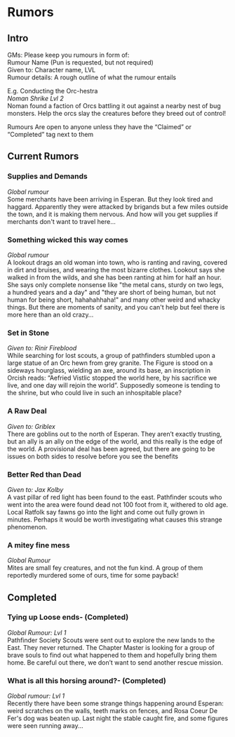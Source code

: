 # Rumors

## Intro
GMs: Please keep you rumours in form of:  
Rumour Name (Pun is requested, but not required)  
Given to: Character name, LVL  
Rumour details: A rough outline of what the rumour entails  


E.g.
Conducting the Orc-hestra  
*Noman Shrike Lvl 2*  
Noman found a faction of Orcs battling it out against a nearby nest of bug monsters. Help the orcs slay the creatures before they breed out of control!  


Rumours Are open to anyone unless they have the “Claimed” or “Completed” tag next to them  

## Current Rumors

### Supplies and Demands
*Global rumour*  
Some merchants have been arriving in Esperan. But they look tired and haggard. Apparently they were attacked by brigands but a few miles outside the town, and it is making them nervous. And how will you get supplies if merchants don't want to travel here…  

### Something wicked this way comes
*Global rumour*  
A lookout drags an old woman into town, who is ranting and raving, covered in dirt  and bruises, and wearing the most bizarre clothes. Lookout says she walked in from the wilds, and she has been ranting at him for half an hour. She says only complete nonsense like "the metal cans, sturdy on two legs, a hundred years and a day" and "they are short of being human, but not human for being short, hahahahhaha!" and many other weird and whacky things. But there are moments of sanity, and you can't help but feel there is more here than an old crazy…  

### Set in Stone
*Given to: Rinir Fireblood*   
While searching for lost scouts, a group of pathfinders stumbled upon a large statue of an Orc hewn from grey granite. The Figure is stood on a sideways hourglass, wielding an axe, around its base, an inscription in Orcish reads: “Aefried Vistlic stopped the world here, by his sacrifice we live, and one day will rejoin the world”. Supposedly someone is tending to the shrine, but who could live in such an inhospitable place?  

### A Raw Deal
*Given to: Griblex*  
There are goblins out to the north of Esperan. They aren’t exactly trusting, but an ally is an ally on the edge of the world, and this really is the edge of the world. A provisional deal has been agreed, but there are going to be issues on both sides to resolve before you see the benefits

### Better Red than Dead
*Given to: Jax Kolby*  
A vast pillar of red light has been found to the east. Pathfinder scouts who went into the area were found dead not 100 foot from it, withered to old age. Local Ratfolk say fawns go into the light and come out fully grown in minutes. Perhaps it would be worth investigating what causes this strange phenomenon.


### A mitey fine mess
*Global Rumour*  
Mites are small fey creatures, and not the fun kind. A group of them reportedly murdered some of ours, time for some payback!

## Completed
### Tying up Loose ends- (Completed)
*Global Rumour: Lvl 1*  
Pathfinder Society Scouts were sent out to explore the new lands to the East. They never returned. The Chapter Master is looking for a group of brave souls to find out what happened to them and hopefully bring them home. Be careful out there, we don’t want to send another rescue mission.

### What is all this horsing around?- (Completed)
*Global rumour: Lvl 1*  
Recently there have been some strange things happening around Esperan: weird scratches on the walls, teeth marks on fences, and Rosa Coeur De Fer's dog was beaten up. Last night the stable caught fire, and some figures were seen running away...
